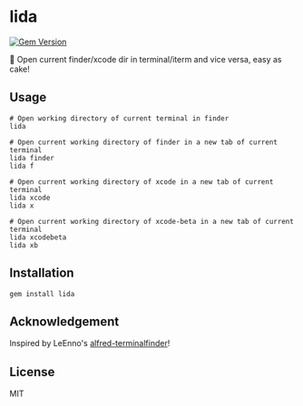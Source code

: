 # lida

[![Gem Version](https://img.shields.io/gem/v/lida.svg)](https://rubygems.org/gems/lida)

🍰 Open current finder/xcode dir in terminal/iterm and vice versa, easy as cake!

## Usage

```shell
# Open working directory of current terminal in finder
lida 

# Open current working directory of finder in a new tab of current terminal
lida finder
lida f

# Open current working directory of xcode in a new tab of current terminal
lida xcode 
lida x

# Open current working directory of xcode-beta in a new tab of current terminal
lida xcodebeta
lida xb
```

## Installation

```shell
gem install lida
```

## Acknowledgement

Inspired by LeEnno's [alfred-terminalfinder](https://github.com/LeEnno/alfred-terminalfinder)! 

## License

MIT